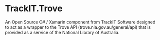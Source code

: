 TrackIT.Trove
=============

An Open Source C# / Xamarin component from TrackIT Software designed to act as a wrapper to the Trove API  (trove.nla.gov.au/general/api) that is provided as a service of the National Library of Australia.
